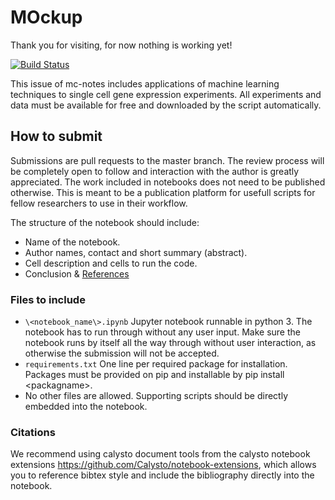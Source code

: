 # MOckup
Thank you for visiting, for now nothing is working yet!

[![Build Status](https://travis-ci.org/MC-Notes/Issue1.svg)](https://travis-ci.org/MC-Notes/Issue1)

This issue of mc-notes includes applications of machine learning techniques to single cell gene expression experiments. 
All experiments and data must be available for free and downloaded by the script automatically.

## How to submit
Submissions are pull requests to the master branch. The review process will be completely open to follow and interaction with the author is greatly appreciated. The work included in notebooks does not need to be published otherwise. This is meant to be a publication platform for usefull scripts for fellow researchers to use in their workflow.

The structure of the notebook should include:
 - Name of the notebook.
 - Author names, contact and short summary (abstract).
 - Cell description and cells to run the code. 
 - Conclusion \& [References](#Citations)

### Files to include
 - `\<notebook_name\>.ipynb` 
   Jupyter notebook runnable in python 3. 
   The notebook has to run through without any user input. 
   Make sure the notebook runs by itself all the way through without user interaction, as otherwise the submission will not be accepted.
 - `requirements.txt`
   One line per required package for installation. Packages must be provided on pip and installable by pip install \<packagname\>.
 - No other files are allowed. Supporting scripts should be directly embedded into the notebook.

### Citations
We recommend using calysto document tools from the calysto notebook extensions https://github.com/Calysto/notebook-extensions, which allows you to reference bibtex style and include the bibliography directly into the notebook. 
